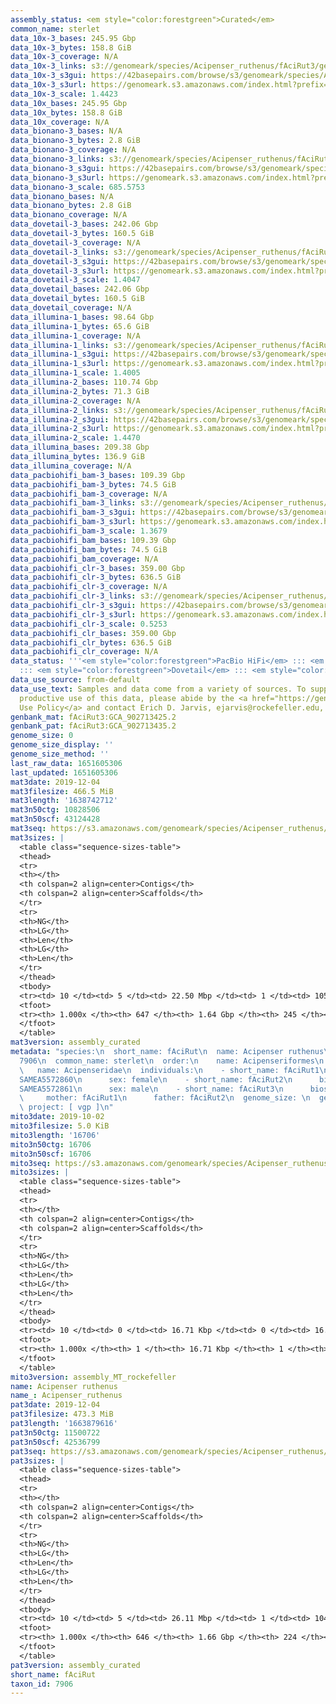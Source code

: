 ```yaml
---
assembly_status: <em style="color:forestgreen">Curated</em>
common_name: sterlet
data_10x-3_bases: 245.95 Gbp
data_10x-3_bytes: 158.8 GiB
data_10x-3_coverage: N/A
data_10x-3_links: s3://genomeark/species/Acipenser_ruthenus/fAciRut3/genomic_data/10x/<br>
data_10x-3_s3gui: https://42basepairs.com/browse/s3/genomeark/species/Acipenser_ruthenus/fAciRut3/genomic_data/10x/
data_10x-3_s3url: https://genomeark.s3.amazonaws.com/index.html?prefix=species/Acipenser_ruthenus/fAciRut3/genomic_data/10x/
data_10x-3_scale: 1.4423
data_10x_bases: 245.95 Gbp
data_10x_bytes: 158.8 GiB
data_10x_coverage: N/A
data_bionano-3_bases: N/A
data_bionano-3_bytes: 2.8 GiB
data_bionano-3_coverage: N/A
data_bionano-3_links: s3://genomeark/species/Acipenser_ruthenus/fAciRut3/genomic_data/bionano/<br>
data_bionano-3_s3gui: https://42basepairs.com/browse/s3/genomeark/species/Acipenser_ruthenus/fAciRut3/genomic_data/bionano/
data_bionano-3_s3url: https://genomeark.s3.amazonaws.com/index.html?prefix=species/Acipenser_ruthenus/fAciRut3/genomic_data/bionano/
data_bionano-3_scale: 685.5753
data_bionano_bases: N/A
data_bionano_bytes: 2.8 GiB
data_bionano_coverage: N/A
data_dovetail-3_bases: 242.06 Gbp
data_dovetail-3_bytes: 160.5 GiB
data_dovetail-3_coverage: N/A
data_dovetail-3_links: s3://genomeark/species/Acipenser_ruthenus/fAciRut3/genomic_data/dovetail/<br>
data_dovetail-3_s3gui: https://42basepairs.com/browse/s3/genomeark/species/Acipenser_ruthenus/fAciRut3/genomic_data/dovetail/
data_dovetail-3_s3url: https://genomeark.s3.amazonaws.com/index.html?prefix=species/Acipenser_ruthenus/fAciRut3/genomic_data/dovetail/
data_dovetail-3_scale: 1.4047
data_dovetail_bases: 242.06 Gbp
data_dovetail_bytes: 160.5 GiB
data_dovetail_coverage: N/A
data_illumina-1_bases: 98.64 Gbp
data_illumina-1_bytes: 65.6 GiB
data_illumina-1_coverage: N/A
data_illumina-1_links: s3://genomeark/species/Acipenser_ruthenus/fAciRut1/genomic_data/illumina/<br>
data_illumina-1_s3gui: https://42basepairs.com/browse/s3/genomeark/species/Acipenser_ruthenus/fAciRut1/genomic_data/illumina/
data_illumina-1_s3url: https://genomeark.s3.amazonaws.com/index.html?prefix=species/Acipenser_ruthenus/fAciRut1/genomic_data/illumina/
data_illumina-1_scale: 1.4005
data_illumina-2_bases: 110.74 Gbp
data_illumina-2_bytes: 71.3 GiB
data_illumina-2_coverage: N/A
data_illumina-2_links: s3://genomeark/species/Acipenser_ruthenus/fAciRut2/genomic_data/illumina/<br>
data_illumina-2_s3gui: https://42basepairs.com/browse/s3/genomeark/species/Acipenser_ruthenus/fAciRut2/genomic_data/illumina/
data_illumina-2_s3url: https://genomeark.s3.amazonaws.com/index.html?prefix=species/Acipenser_ruthenus/fAciRut2/genomic_data/illumina/
data_illumina-2_scale: 1.4470
data_illumina_bases: 209.38 Gbp
data_illumina_bytes: 136.9 GiB
data_illumina_coverage: N/A
data_pacbiohifi_bam-3_bases: 109.39 Gbp
data_pacbiohifi_bam-3_bytes: 74.5 GiB
data_pacbiohifi_bam-3_coverage: N/A
data_pacbiohifi_bam-3_links: s3://genomeark/species/Acipenser_ruthenus/fAciRut3/genomic_data/pacbio_hifi/<br>
data_pacbiohifi_bam-3_s3gui: https://42basepairs.com/browse/s3/genomeark/species/Acipenser_ruthenus/fAciRut3/genomic_data/pacbio_hifi/
data_pacbiohifi_bam-3_s3url: https://genomeark.s3.amazonaws.com/index.html?prefix=species/Acipenser_ruthenus/fAciRut3/genomic_data/pacbio_hifi/
data_pacbiohifi_bam-3_scale: 1.3679
data_pacbiohifi_bam_bases: 109.39 Gbp
data_pacbiohifi_bam_bytes: 74.5 GiB
data_pacbiohifi_bam_coverage: N/A
data_pacbiohifi_clr-3_bases: 359.00 Gbp
data_pacbiohifi_clr-3_bytes: 636.5 GiB
data_pacbiohifi_clr-3_coverage: N/A
data_pacbiohifi_clr-3_links: s3://genomeark/species/Acipenser_ruthenus/fAciRut3/genomic_data/pacbio_hifi/<br>
data_pacbiohifi_clr-3_s3gui: https://42basepairs.com/browse/s3/genomeark/species/Acipenser_ruthenus/fAciRut3/genomic_data/pacbio_hifi/
data_pacbiohifi_clr-3_s3url: https://genomeark.s3.amazonaws.com/index.html?prefix=species/Acipenser_ruthenus/fAciRut3/genomic_data/pacbio_hifi/
data_pacbiohifi_clr-3_scale: 0.5253
data_pacbiohifi_clr_bases: 359.00 Gbp
data_pacbiohifi_clr_bytes: 636.5 GiB
data_pacbiohifi_clr_coverage: N/A
data_status: '''<em style="color:forestgreen">PacBio HiFi</em> ::: <em style="color:forestgreen">10x</em>
  ::: <em style="color:forestgreen">Dovetail</em> ::: <em style="color:forestgreen">Illumina</em>'''
data_use_source: from-default
data_use_text: Samples and data come from a variety of sources. To support fair and
  productive use of this data, please abide by the <a href="https://genome10k.soe.ucsc.edu/data-use-policies/">Data
  Use Policy</a> and contact Erich D. Jarvis, ejarvis@rockefeller.edu, with any questions.
genbank_mat: fAciRut3:GCA_902713425.2
genbank_pat: fAciRut3:GCA_902713435.2
genome_size: 0
genome_size_display: ''
genome_size_method: ''
last_raw_data: 1651605306
last_updated: 1651605306
mat3date: 2019-12-04
mat3filesize: 466.5 MiB
mat3length: '1638742712'
mat3n50ctg: 10828506
mat3n50scf: 43124428
mat3seq: https://s3.amazonaws.com/genomeark/species/Acipenser_ruthenus/fAciRut3/assembly_curated/fAciRut3.mat.cur.20191204.fasta.gz
mat3sizes: |
  <table class="sequence-sizes-table">
  <thead>
  <tr>
  <th></th>
  <th colspan=2 align=center>Contigs</th>
  <th colspan=2 align=center>Scaffolds</th>
  </tr>
  <tr>
  <th>NG</th>
  <th>LG</th>
  <th>Len</th>
  <th>LG</th>
  <th>Len</th>
  </tr>
  </thead>
  <tbody>
  <tr><td> 10 </td><td> 5 </td><td> 22.50 Mbp </td><td> 1 </td><td> 105.01 Mbp </td></tr><tr><td> 20 </td><td> 13 </td><td> 20.03 Mbp </td><td> 3 </td><td> 87.32 Mbp </td></tr><tr><td> 30 </td><td> 22 </td><td> 15.87 Mbp </td><td> 4 </td><td> 87.19 Mbp </td></tr><tr><td> 40 </td><td> 33 </td><td> 12.96 Mbp </td><td> 7 </td><td> 59.37 Mbp </td></tr><tr style="background-color:#cccccc;"><td> 50 </td><td> 47 </td><td style="background-color:#88ff88;"> 10.83 Mbp </td><td> 10 </td><td style="background-color:#88ff88;"> 43.12 Mbp </td></tr><tr><td> 60 </td><td> 64 </td><td> 8.19 Mbp </td><td> 14 </td><td> 35.49 Mbp </td></tr><tr><td> 70 </td><td> 89 </td><td> 5.35 Mbp </td><td> 19 </td><td> 29.75 Mbp </td></tr><tr><td> 80 </td><td> 129 </td><td> 3.24 Mbp </td><td> 25 </td><td> 26.79 Mbp </td></tr><tr><td> 90 </td><td> 199 </td><td> 1.58 Mbp </td><td> 36 </td><td> 9.03 Mbp </td></tr><tr><td> 100 </td><td> 646 </td><td> 5.93 Kbp </td><td> 244 </td><td> 14.14 Kbp </td></tr></tbody>
  <tfoot>
  <tr><th> 1.000x </th><th> 647 </th><th> 1.64 Gbp </th><th> 245 </th><th> 1.64 Gbp </th></tr>
  </tfoot>
  </table>
mat3version: assembly_curated
metadata: "species:\n  short_name: fAciRut\n  name: Acipenser ruthenus\n  taxon_id:
  7906\n  common_name: sterlet\n  order:\n    name: Acipenseriformes\n  family:\n
  \   name: Acipenseridae\n  individuals:\n    - short_name: fAciRut1\n      biosample_id:
  SAMEA5572860\n      sex: female\n    - short_name: fAciRut2\n      biosample_id:
  SAMEA5572861\n      sex: male\n    - short_name: fAciRut3\n      biosample_id: SAMEA5572864\n
  \     mother: fAciRut1\n      father: fAciRut2\n  genome_size: \n  genome_size_method:\n
  \ project: [ vgp ]\n"
mito3date: 2019-10-02
mito3filesize: 5.0 KiB
mito3length: '16706'
mito3n50ctg: 16706
mito3n50scf: 16706
mito3seq: https://s3.amazonaws.com/genomeark/species/Acipenser_ruthenus/fAciRut3/assembly_MT_rockefeller/fAciRut3.MT.20191002.fasta.gz
mito3sizes: |
  <table class="sequence-sizes-table">
  <thead>
  <tr>
  <th></th>
  <th colspan=2 align=center>Contigs</th>
  <th colspan=2 align=center>Scaffolds</th>
  </tr>
  <tr>
  <th>NG</th>
  <th>LG</th>
  <th>Len</th>
  <th>LG</th>
  <th>Len</th>
  </tr>
  </thead>
  <tbody>
  <tr><td> 10 </td><td> 0 </td><td> 16.71 Kbp </td><td> 0 </td><td> 16.71 Kbp </td></tr><tr><td> 20 </td><td> 0 </td><td> 16.71 Kbp </td><td> 0 </td><td> 16.71 Kbp </td></tr><tr><td> 30 </td><td> 0 </td><td> 16.71 Kbp </td><td> 0 </td><td> 16.71 Kbp </td></tr><tr><td> 40 </td><td> 0 </td><td> 16.71 Kbp </td><td> 0 </td><td> 16.71 Kbp </td></tr><tr style="background-color:#cccccc;"><td> 50 </td><td> 0 </td><td style="background-color:#ff8888;"> 16.71 Kbp </td><td> 0 </td><td style="background-color:#ff8888;"> 16.71 Kbp </td></tr><tr><td> 60 </td><td> 0 </td><td> 16.71 Kbp </td><td> 0 </td><td> 16.71 Kbp </td></tr><tr><td> 70 </td><td> 0 </td><td> 16.71 Kbp </td><td> 0 </td><td> 16.71 Kbp </td></tr><tr><td> 80 </td><td> 0 </td><td> 16.71 Kbp </td><td> 0 </td><td> 16.71 Kbp </td></tr><tr><td> 90 </td><td> 0 </td><td> 16.71 Kbp </td><td> 0 </td><td> 16.71 Kbp </td></tr><tr><td> 100 </td><td> 0 </td><td> 16.71 Kbp </td><td> 0 </td><td> 16.71 Kbp </td></tr></tbody>
  <tfoot>
  <tr><th> 1.000x </th><th> 1 </th><th> 16.71 Kbp </th><th> 1 </th><th> 16.71 Kbp </th></tr>
  </tfoot>
  </table>
mito3version: assembly_MT_rockefeller
name: Acipenser ruthenus
name_: Acipenser_ruthenus
pat3date: 2019-12-04
pat3filesize: 473.3 MiB
pat3length: '1663879616'
pat3n50ctg: 11500722
pat3n50scf: 42536799
pat3seq: https://s3.amazonaws.com/genomeark/species/Acipenser_ruthenus/fAciRut3/assembly_curated/fAciRut3.pat.cur.20191204.fasta.gz
pat3sizes: |
  <table class="sequence-sizes-table">
  <thead>
  <tr>
  <th></th>
  <th colspan=2 align=center>Contigs</th>
  <th colspan=2 align=center>Scaffolds</th>
  </tr>
  <tr>
  <th>NG</th>
  <th>LG</th>
  <th>Len</th>
  <th>LG</th>
  <th>Len</th>
  </tr>
  </thead>
  <tbody>
  <tr><td> 10 </td><td> 5 </td><td> 26.11 Mbp </td><td> 1 </td><td> 104.95 Mbp </td></tr><tr><td> 20 </td><td> 12 </td><td> 21.82 Mbp </td><td> 3 </td><td> 88.35 Mbp </td></tr><tr><td> 30 </td><td> 21 </td><td> 16.55 Mbp </td><td> 5 </td><td> 83.15 Mbp </td></tr><tr><td> 40 </td><td> 31 </td><td> 14.23 Mbp </td><td> 7 </td><td> 59.13 Mbp </td></tr><tr style="background-color:#cccccc;"><td> 50 </td><td> 44 </td><td style="background-color:#88ff88;"> 11.50 Mbp </td><td> 10 </td><td style="background-color:#88ff88;"> 42.54 Mbp </td></tr><tr><td> 60 </td><td> 60 </td><td> 8.85 Mbp </td><td> 15 </td><td> 33.22 Mbp </td></tr><tr><td> 70 </td><td> 83 </td><td> 5.60 Mbp </td><td> 20 </td><td> 30.48 Mbp </td></tr><tr><td> 80 </td><td> 121 </td><td> 3.34 Mbp </td><td> 26 </td><td> 22.95 Mbp </td></tr><tr><td> 90 </td><td> 197 </td><td> 1.43 Mbp </td><td> 37 </td><td> 10.71 Mbp </td></tr><tr><td> 100 </td><td> 645 </td><td> 851  bp </td><td> 223 </td><td> 16.39 Kbp </td></tr></tbody>
  <tfoot>
  <tr><th> 1.000x </th><th> 646 </th><th> 1.66 Gbp </th><th> 224 </th><th> 1.66 Gbp </th></tr>
  </tfoot>
  </table>
pat3version: assembly_curated
short_name: fAciRut
taxon_id: 7906
---
```


